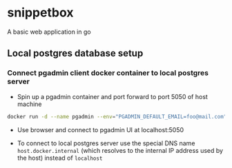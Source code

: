 # snippetbox

A basic web application in go 

## Local postgres database setup

### Connect pgadmin client docker container to local postgres server
- Spin up a pgadmin container and port forward to port 5050 of host machine
```sh
docker run -d --name pgadmin --env="PGADMIN_DEFAULT_EMAIL=foo@mail.com" --env="PGADMIN_DEFAULT_PASSWORD=bar" -p 5050:80 dpage/pgadmin4:7
```

- Use browser and connect to pgadmin UI at localhost:5050

- To connect to local postgres server use the special DNS name `host.docker.internal` (which resolves to the internal IP address used by the host) instead of `localhost`

